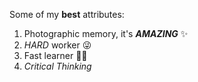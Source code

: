 Some of my **best** attributes:
1. Photographic memory, it's ***AMAZING*** ✨
2. *HARD* worker 😜
3. Fast learner 🏃‍♀️
4. *Critical Thinking*
